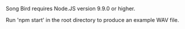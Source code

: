 Song Bird requires Node.JS version 9.9.0 or higher.

Run 'npm start' in the root directory to produce an example WAV file.
